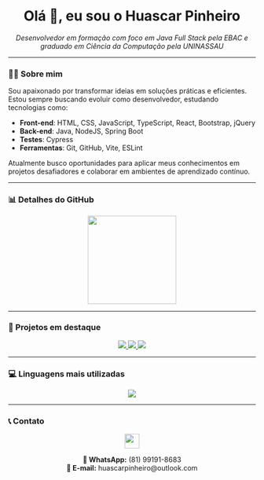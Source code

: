 <h1 align="center">Olá 👋, eu sou o Huascar Pinheiro</h1>

<p align="center">
  <em>Desenvolvedor em formação com foco em Java Full Stack pela EBAC e graduado em Ciência da Computação pela UNINASSAU</em>
</p>

---

### 👨‍💻 Sobre mim

Sou apaixonado por transformar ideias em soluções práticas e eficientes. Estou sempre buscando evoluir como desenvolvedor, estudando tecnologias como:

- **Front-end**: HTML, CSS, JavaScript, TypeScript, React, Bootstrap, jQuery  
- **Back-end**: Java, NodeJS, Spring Boot  
- **Testes**: Cypress  
- **Ferramentas**: Git, GitHub, Vite, ESLint  

Atualmente busco oportunidades para aplicar meus conhecimentos em projetos desafiadores e colaborar em ambientes de aprendizado contínuo.

---

### 📊 Detalhes do GitHub

<p align="center">
  <img height="180em" src="https://github-readme-stats.vercel.app/api?username=HuascarPinheiro&show_icons=true&theme=dark" />
</p>

---

### 🚀 Projetos em destaque

<p align="center">
  <a href="https://github.com/HuascarPinheiro/projeto4">
    <img src="https://github-readme-stats.vercel.app/api/pin/?username=HuascarPinheiro&repo=projeto4&theme=dark" />
  </a>
  <a href="https://github.com/HuascarPinheiro/Projeto3_NextStage">
    <img src="https://github-readme-stats.vercel.app/api/pin/?username=HuascarPinheiro&repo=Projeto3_NextStage&theme=dark" />
  </a>
  <a href="https://github.com/HuascarPinheiro/projeto_agenda">
    <img src="https://github-readme-stats.vercel.app/api/pin/?username=HuascarPinheiro&repo=projeto_agenda&theme=dark" />
  </a>
</p>

---

### 💻 Linguagens mais utilizadas

<p align="center">
  <img src="https://github-readme-stats.vercel.app/api/top-langs/?username=HuascarPinheiro&layout=compact&theme=dark" />
</p>

---

### 📞 Contato

<p align="center">
  <a href="https://www.linkedin.com/in/huascarpinheiro/">
    <img src="https://img.shields.io/badge/LinkedIn-0077B5?style=for-the-badge&logo=linkedin&logoColor=white" height="30" />
  </a>
</p>

<p align="center">
  <strong>📱 WhatsApp:</strong> (81) 99191-8683  
  <br/>
  <strong>📧 E-mail:</strong> huascarpinheiro@outlook.com
</p>
